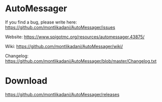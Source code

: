 # AutoMessager

If you find a bug, please write here: https://github.com/montlikadani/AutoMessager/issues

Website: https://www.spigotmc.org/resources/automessager.43875/

Wiki: https://github.com/montlikadani/AutoMessager/wiki/

Changelog: https://github.com/montlikadani/AutoMessager/blob/master/Changelog.txt

# Download
https://github.com/montlikadani/AutoMessager/releases
